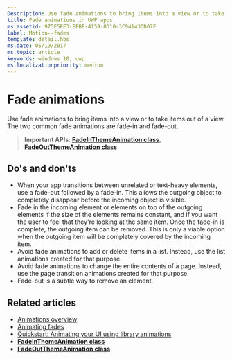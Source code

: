 ```yaml
---
Description: Use fade animations to bring items into a view or to take items out of a view. The two common fade animations are fade-in and fade-out.
title: Fade animations in UWP apps
ms.assetid: 975E5EE3-EFBE-4159-8D10-3C94143DD07F
label: Motion--fades
template: detail.hbs
ms.date: 05/19/2017
ms.topic: article
keywords: windows 10, uwp
ms.localizationpriority: medium
---
```

# Fade animations



Use fade animations to bring items into a view or to take items out of a view. The two common fade animations are fade-in and fade-out.

> **Important APIs**: [**FadeInThemeAnimation class**](https://msdn.microsoft.com/library/windows/apps/br210298), [**FadeOutThemeAnimation class**](https://msdn.microsoft.com/library/windows/apps/br210302)


## Do's and don'ts


-   When your app transitions between unrelated or text-heavy elements, use a fade-out followed by a fade-in. This allows the outgoing object to completely disappear before the incoming object is visible.
-   Fade in the incoming element or elements on top of the outgoing elements if the size of the elements remains constant, and if you want the user to feel that they're looking at the same item. Once the fade-in is complete, the outgoing item can be removed. This is only a viable option when the outgoing item will be completely covered by the incoming item.
-   Avoid fade animations to add or delete items in a list. Instead, use the list animations created for that purpose.
-   Avoid fade animations to change the entire contents of a page. Instead, use the page transition animations created for that purpose.
-   Fade-out is a subtle way to remove an element.
## Related articles

* [Animations overview](https://msdn.microsoft.com/library/windows/apps/mt187350)
* [Animating fades](https://msdn.microsoft.com/library/windows/apps/xaml/jj649429)
* [Quickstart: Animating your UI using library animations](https://msdn.microsoft.com/library/windows/apps/xaml/hh452703)
* [**FadeInThemeAnimation class**](https://msdn.microsoft.com/library/windows/apps/br210298)
* [**FadeOutThemeAnimation class**](https://msdn.microsoft.com/library/windows/apps/br210302)

 

 




